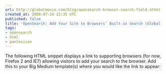 ```yaml
---
url: http://globalmoxie.com/blog/opensearch-browser-search-field.shtml
created_at: 2008-07-24 22:35 UTC
published: false
title: 'OpenSearch: Add Your Site to Browsers’ Built-in Search (Global Moxie)'
tags:
- opensearch
- html
- panlexicon
---
```


The following HTML snippet displays a link to supporting browsers (for now, Firefox 2 and IE7) allowing visitors to add your search to the browser. Add this to your Big Medium template(s) where you would like the link to appear:
